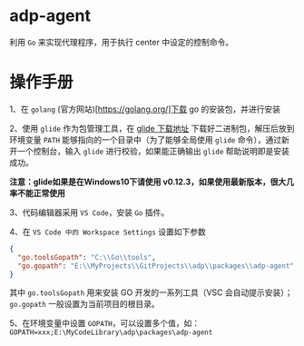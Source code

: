 # adp-agent

利用 `Go` 来实现代理程序，用于执行 center 中设定的控制命令。

# 操作手册

1、在 `golang` (官方网站)[https://golang.org/]下载 go 的安装包，并进行安装

2、使用 `glide` 作为包管理工具，在 [glide 下载地址](https://github.com/Masterminds/glide/releases) 下载好二进制包，解压后放到环境变量 `PATH` 能够指向的一个目录中（为了能够全局使用 `glide` 命令），通过新开一个控制台，输入 `glide` 进行校验，如果能正确输出 `glide` 帮助说明即是安装成功。

**注意：glide如果是在Windows10下请使用 v0.12.3，如果使用最新版本，很大几率不能正常使用**

3、代码编辑器采用 `VS Code`，安装 `Go` 插件。

4、在 `VS Code 中的 Workspace Settings` 设置如下参数

```json
{
  "go.toolsGopath": "C:\\Go\\tools",
  "go.gopath": "E:\\MyProjects\\GitProjects\\adp\\packages\\adp-agent"
}
```

其中 `go.toolsGopath` 用来安装 GO 开发的一系列工具（VSC 会自动提示安装）；`go.gopath` 一般设置为当前项目的根目录。

5、在环境变量中设置 `GOPATH`，可以设置多个值，如：`GOPATH=xxx;E:\MyCodeLibrary\adp\packages\adp-agent`
